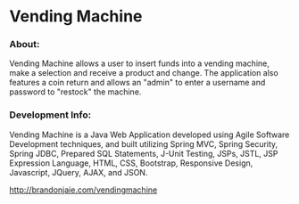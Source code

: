 # Vending Machine

### About:

Vending Machine allows a user to insert funds into a vending machine, make a selection and receive a product and change. The application also features a coin return and allows an "admin" to enter a username and password to "restock" the machine.


### Development Info:

Vending Machine is a Java Web Application developed using Agile Software Development techniques, and built utilizing Spring MVC, Spring Security, Spring JDBC, Prepared SQL Statements, J-Unit Testing, JSPs, JSTL, JSP Expression Language, HTML, CSS, Bootstrap, Responsive Design, Javascript, JQuery, AJAX, and JSON. 

http://brandonjaie.com/vendingmachine
